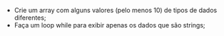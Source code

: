 * Crie um array com alguns valores (pelo menos 10) de tipos de dados diferentes;
* Faça um loop while para exibir apenas os dados que são strings;
